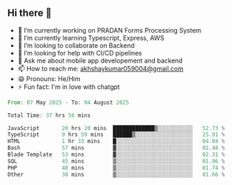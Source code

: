 ## Hi there 👋
- 🔭 I’m currently working on PRADAN Forms Processing System
- 🌱 I’m currently learning Typescript, Express, AWS
- 👯 I’m looking to collaborate on Backend
- 🤔 I’m looking for help with CI/CD pipelines
- 💬 Ask me about mobile app developement and backend
- 📫 How to reach me: akhshaykumar059004@gmail.com
- 😄 Pronouns: He/Him
- ⚡ Fun fact: I'm in love with chatgpt
 <!--START_SECTION:waka-->

```rust
From: 07 May 2025 - To: 04 August 2025

Total Time: 37 hrs 56 mins

JavaScript       20 hrs 20 mins  █████████████▒░░░░░░░░░░░   52.73 %
TypeScript       9 hrs 59 mins   ██████▒░░░░░░░░░░░░░░░░░░   25.91 %
HTML             1 hr 33 mins    █░░░░░░░░░░░░░░░░░░░░░░░░   04.04 %
Bash             57 mins         ▓░░░░░░░░░░░░░░░░░░░░░░░░   02.48 %
Blade Template   53 mins         ▓░░░░░░░░░░░░░░░░░░░░░░░░   02.31 %
SQL              45 mins         ▒░░░░░░░░░░░░░░░░░░░░░░░░   01.96 %
PHP              40 mins         ▒░░░░░░░░░░░░░░░░░░░░░░░░   01.74 %
Other            38 mins         ▒░░░░░░░░░░░░░░░░░░░░░░░░   01.66 %
```

<!--END_SECTION:waka-->
